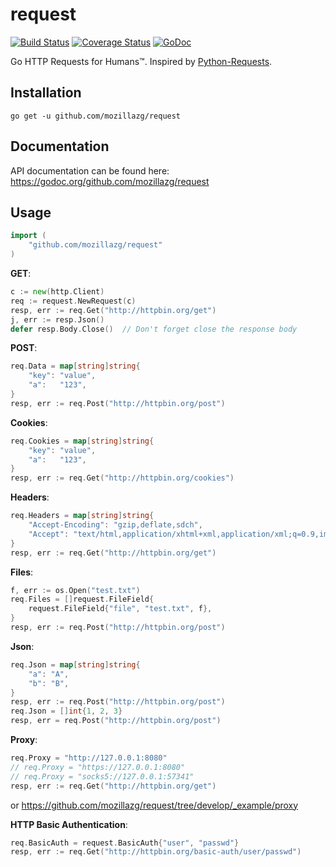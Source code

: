 request
=======
[![Build Status](https://travis-ci.org/mozillazg/request.svg?branch=master)](https://travis-ci.org/mozillazg/request)
[![Coverage Status](https://coveralls.io/repos/mozillazg/request/badge.png?branch=master)](https://coveralls.io/r/mozillazg/request?branch=master)
[![GoDoc](https://godoc.org/github.com/mozillazg/request?status.svg)](https://godoc.org/github.com/mozillazg/request)

Go HTTP Requests for Humans™. Inspired by [Python-Requests](https://github.com/kennethreitz/requests).


Installation
------------

```
go get -u github.com/mozillazg/request
```


Documentation
--------------

API documentation can be found here:
https://godoc.org/github.com/mozillazg/request


Usage
-------

```go
import (
	"github.com/mozillazg/request"
)
```

**GET**:

```go
c := new(http.Client)
req := request.NewRequest(c)
resp, err := req.Get("http://httpbin.org/get")
j, err := resp.Json()
defer resp.Body.Close()  // Don't forget close the response body
```

**POST**:

```go
req.Data = map[string]string{
	"key": "value",
	"a":   "123",
}
resp, err := req.Post("http://httpbin.org/post")
```

**Cookies**:

```go
req.Cookies = map[string]string{
	"key": "value",
	"a":   "123",
}
resp, err := req.Get("http://httpbin.org/cookies")
```

**Headers**:

```go
req.Headers = map[string]string{
	"Accept-Encoding": "gzip,deflate,sdch",
	"Accept": "text/html,application/xhtml+xml,application/xml;q=0.9,image/webp,*/*;q=0.8",
}
resp, err := req.Get("http://httpbin.org/get")
```

**Files**:

```go
f, err := os.Open("test.txt")
req.Files = []request.FileField{
	request.FileField{"file", "test.txt", f},
}
resp, err := req.Post("http://httpbin.org/post")
```

**Json**:

```go
req.Json = map[string]string{
	"a": "A",
	"b": "B",
}
resp, err := req.Post("http://httpbin.org/post")
req.Json = []int{1, 2, 3}
resp, err = req.Post("http://httpbin.org/post")
```

**Proxy**:
```go
req.Proxy = "http://127.0.0.1:8080"
// req.Proxy = "https://127.0.0.1:8080"
// req.Proxy = "socks5://127.0.0.1:57341"
resp, err := req.Get("http://httpbin.org/get")
```
or https://github.com/mozillazg/request/tree/develop/_example/proxy

**HTTP Basic Authentication**:
```go
req.BasicAuth = request.BasicAuth{"user", "passwd"}
resp, err := req.Get("http://httpbin.org/basic-auth/user/passwd")
```
